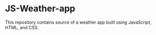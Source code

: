 # JS-Weather-app
This repository contains source of a weather app built using JavaScript, HTML, and CSS.
